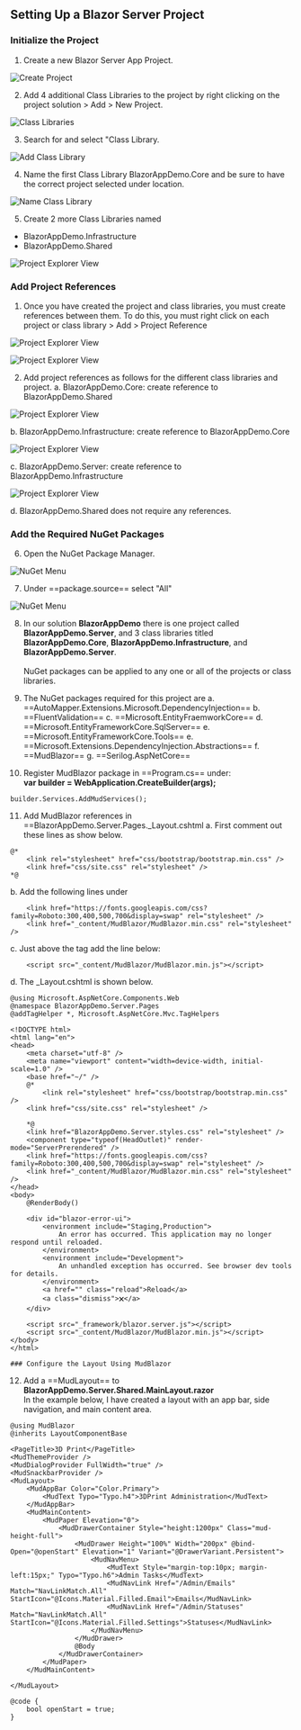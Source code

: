 ﻿## Setting Up a Blazor Server Project

### Initialize the Project

1. Create a new Blazor Server App Project.

![Create Project](/img/ProjectSetup/01CreateProject.png)

2. Add 4 additional Class Libraries to the project by
right clicking on the project solution > Add > New Project.

![Class Libraries](/img/ProjectSetup/02AddClassLibraries.png)

3. Search for and select "Class Library.

![Add Class Library](/img/ProjectSetup/03AddClassLibrary.png)

4. Name the first Class Library BlazorAppDemo.Core and be
sure to have the correct project selected under location.

![Name Class Library](/img/ProjectSetup/04NameClassLibrary.png)

5. Create 2 more Class Libraries named
* BlazorAppDemo.Infrastructure
* BlazorAppDemo.Shared

![Project Explorer View](/img/ProjectSetup/05ProjectExplorer.png)

### Add Project References
<a name="#AddProjectReferences"></a>

1. Once you have created the project and class libraries, you must
create references between them. To do this, you must right click
on each project or class library > Add > Project Reference

![Project Explorer View](/img/ProjectSetup/08AddReferences1.png)

![Project Explorer View](/img/ProjectSetup/09AddReferences2.png)

2. Add project references as follows for the different class libraries 
and project.
a. BlazorAppDemo.Core: create reference to BlazorAppDemo.Shared

![Project Explorer View](/img/ProjectSetup/11CoreReference.png)

b. BlazorAppDemo.Infrastructure: create reference to BlazorAppDemo.Core

![Project Explorer View](/img/ProjectSetup/12InfrastructureReference.png)

c. BlazorAppDemo.Server: create reference to BlazorAppDemo.Infrastructure

![Project Explorer View](/img/ProjectSetup/13ServerReference.png)

d. BlazorAppDemo.Shared does not require any references.

### Add the Required NuGet Packages

6. Open the NuGet Package Manager.

![NuGet Menu](/img/ProjectSetup/06NugetMenu.png)

7. Under ==package.source== select "All" 

![NuGet Menu](/img/ProjectSetup/07NugetSearchAll.png)

8. In our solution **BlazorAppDemo** there is one project
called **BlazorAppDemo.Server**, and 3 class libraries
titled **BlazorAppDemo.Core**, **BlazorAppDemo.Infrastructure**, 
and **BlazorAppDemo.Server**. <br/><br/>
NuGet packages can be applied to any one or all of the projects
or class libraries.

9. The NuGet packages required for this project are
a. ==AutoMapper.Extensions.Microsoft.DependencyInjection==
b. ==FluentValidation==
c. ==Microsoft.EntityFraemworkCore==
d. ==Microsoft.EntityFrameworkCore.SqlServer==
e. ==Microsoft.EntityFrameworkCore.Tools==
e. ==Microsoft.Extensions.DependencyInjection.Abstractions==
f. ==MudBlazor==
g. ==Serilog.AspNetCore==

10. Register MudBlazor package in ==Program.cs== under:<br/>
**var builder = WebApplication.CreateBuilder(args);**
```
builder.Services.AddMudServices();
```
11. Add MudBlazor references in ==BlazorAppDemo.Server.Pages._Layout.cshtml
a. First comment out these lines as show below.
```
@*    
    <link rel="stylesheet" href="css/bootstrap/bootstrap.min.css" />
    <link href="css/site.css" rel="stylesheet" />
*@
```
b. Add the following lines under <br/>
**<component type="typeof(HeadOutlet)" render-mode="ServerPrerendered" />**
```
    <link href="https://fonts.googleapis.com/css?family=Roboto:300,400,500,700&display=swap" rel="stylesheet" />
    <link href="_content/MudBlazor/MudBlazor.min.css" rel="stylesheet" />
```
c. Just above the **</body>** tag add the line below:
```
    <script src="_content/MudBlazor/MudBlazor.min.js"></script>
```
d. The _Layout.cshtml is shown below.
```
@using Microsoft.AspNetCore.Components.Web
@namespace BlazorAppDemo.Server.Pages
@addTagHelper *, Microsoft.AspNetCore.Mvc.TagHelpers

<!DOCTYPE html>
<html lang="en">
<head>
    <meta charset="utf-8" />
    <meta name="viewport" content="width=device-width, initial-scale=1.0" />
    <base href="~/" />
    @*
        <link rel="stylesheet" href="css/bootstrap/bootstrap.min.css" />
    <link href="css/site.css" rel="stylesheet" />
    
    *@
    <link href="BlazorAppDemo.Server.styles.css" rel="stylesheet" />
    <component type="typeof(HeadOutlet)" render-mode="ServerPrerendered" />
    <link href="https://fonts.googleapis.com/css?family=Roboto:300,400,500,700&display=swap" rel="stylesheet" />
    <link href="_content/MudBlazor/MudBlazor.min.css" rel="stylesheet" />
</head>
<body>
    @RenderBody()

    <div id="blazor-error-ui">
        <environment include="Staging,Production">
            An error has occurred. This application may no longer respond until reloaded.
        </environment>
        <environment include="Development">
            An unhandled exception has occurred. See browser dev tools for details.
        </environment>
        <a href="" class="reload">Reload</a>
        <a class="dismiss">🗙</a>
    </div>

    <script src="_framework/blazor.server.js"></script>
    <script src="_content/MudBlazor/MudBlazor.min.js"></script>
</body>
</html>

### Configure the Layout Using MudBlazor
```
12. Add a ==MudLayout== to **BlazorAppDemo.Server.Shared.MainLayout.razor**<br/>
In the example below, I have created a layout with an app bar, side navigation, and
main content area. 
```
@using MudBlazor
@inherits LayoutComponentBase

<PageTitle>3D Print</PageTitle>
<MudThemeProvider />
<MudDialogProvider FullWidth="true" />
<MudSnackbarProvider />
<MudLayout>
    <MudAppBar Color="Color.Primary">
        <MudText Typo="Typo.h4">3DPrint Administration</MudText>
    </MudAppBar>
    <MudMainContent>
        <MudPaper Elevation="0">
            <MudDrawerContainer Style="height:1200px" Class="mud-height-full">               
                <MudDrawer Height="100%" Width="200px" @bind-Open="@openStart" Elevation="1" Variant="@DrawerVariant.Persistent">
                    <MudNavMenu>
                        <MudText Style="margin-top:10px; margin-left:15px;" Typo="Typo.h6">Admin Tasks</MudText>
                        <MudNavLink Href="/Admin/Emails" Match="NavLinkMatch.All" StartIcon="@Icons.Material.Filled.Email">Emails</MudNavLink>
                        <MudNavLink Href="/Admin/Statuses" Match="NavLinkMatch.All" StartIcon="@Icons.Material.Filled.Settings">Statuses</MudNavLink>
                    </MudNavMenu>
                </MudDrawer>
                @Body
            </MudDrawerContainer>
        </MudPaper>
    </MudMainContent>

</MudLayout>

@code {
    bool openStart = true;
}
```



